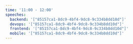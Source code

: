 ```yaml
---
time: '11:00 - 12:00'
speeches:
  backend: '["85157ca1-8dc9-4bf4-9dc8-9c334b8dd10d"]'
  devops: '["85157ca1-8dc9-4bf4-9dc8-9c334b8dd10d"]'
  frontend: '["85157ca1-8dc9-4bf4-9dc8-9c334b8dd10d"]'
  mobile: '["85157ca1-8dc9-4bf4-9dc8-9c334b8dd10d"]'
---
```


